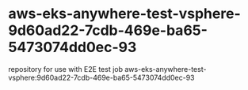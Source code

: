 # aws-eks-anywhere-test-vsphere-9d60ad22-7cdb-469e-ba65-5473074dd0ec-93
repository for use with E2E test job aws-eks-anywhere-test-vsphere:9d60ad22-7cdb-469e-ba65-5473074dd0ec-93
